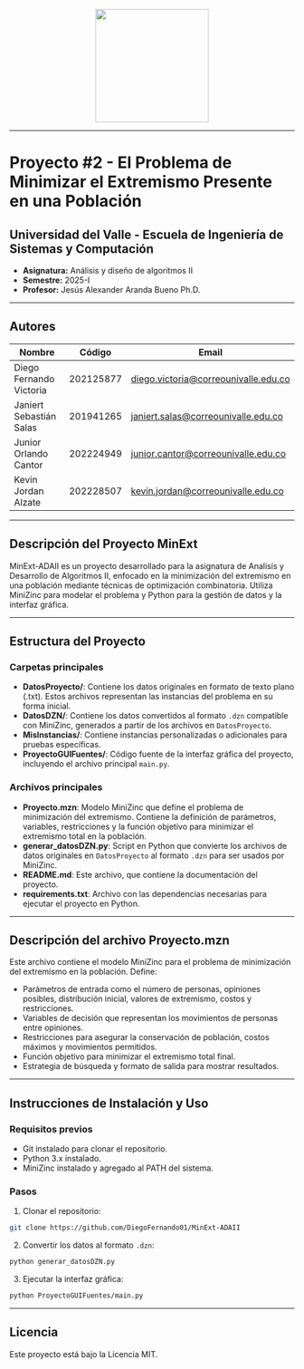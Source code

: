 <p align='center'>
  <img width='200' heigth='225' src='https://user-images.githubusercontent.com/62605744/171186764-43f7aae0-81a9-4b6e-b4ce-af963564eafb.png'>
</p>

---

# Proyecto #2 - El Problema de Minimizar el Extremismo Presente en una Población

## Universidad del Valle - Escuela de Ingeniería de Sistemas y Computación

- **Asignatura:** Análisis y diseño de algoritmos II
- **Semestre:** 2025-I
- **Profesor:** Jesús Alexander Aranda Bueno Ph.D.

---

## Autores

| Nombre                  | Código    | Email                                |
| ----------------------- | --------- | ------------------------------------ |
| Diego Fernando Victoria | 202125877 | diego.victoria@correounivalle.edu.co |
| Janiert Sebastián Salas | 201941265 | janiert.salas@correounivalle.edu.co  |
| Junior Orlando Cantor   | 202224949 | junior.cantor@correounivalle.edu.co  |
| Kevin Jordan Alzate     | 202228507 | kevin.jordan@correounivalle.edu.co   |

---

## Descripción del Proyecto MinExt
MinExt-ADAII es un proyecto desarrollado para la asignatura de Analisís y Desarrollo de Algoritmos II, enfocado en la minimización del extremismo en una población mediante técnicas de optimización combinatoria. Utiliza MiniZinc para modelar el problema y Python para la gestión de datos y la interfaz gráfica.

---

## Estructura del Proyecto

### Carpetas principales
- **DatosProyecto/**: Contiene los datos originales en formato de texto plano (.txt). Estos archivos representan las instancias del problema en su forma inicial.
- **DatosDZN/**: Contiene los datos convertidos al formato `.dzn` compatible con MiniZinc, generados a partir de los archivos en `DatosProyecto`.
- **MisInstancias/**: Contiene instancias personalizadas o adicionales para pruebas específicas.
- **ProyectoGUIFuentes/**: Código fuente de la interfaz gráfica del proyecto, incluyendo el archivo principal `main.py`.

### Archivos principales
- **Proyecto.mzn**: Modelo MiniZinc que define el problema de minimización del extremismo. Contiene la definición de parámetros, variables, restricciones y la función objetivo para minimizar el extremismo total en la población.
- **generar_datosDZN.py**: Script en Python que convierte los archivos de datos originales en `DatosProyecto` al formato `.dzn` para ser usados por MiniZinc.
- **README.md**: Este archivo, que contiene la documentación del proyecto.
- **requirements.txt**: Archivo con las dependencias necesarias para ejecutar el proyecto en Python.

---

## Descripción del archivo Proyecto.mzn

Este archivo contiene el modelo MiniZinc para el problema de minimización del extremismo en la población. Define:
- Parámetros de entrada como el número de personas, opiniones posibles, distribución inicial, valores de extremismo, costos y restricciones.
- Variables de decisión que representan los movimientos de personas entre opiniones.
- Restricciones para asegurar la conservación de población, costos máximos y movimientos permitidos.
- Función objetivo para minimizar el extremismo total final.
- Estrategia de búsqueda y formato de salida para mostrar resultados.

---

## Instrucciones de Instalación y Uso

### Requisitos previos
- Git instalado para clonar el repositorio.
- Python 3.x instalado.
- MiniZinc instalado y agregado al PATH del sistema.

### Pasos
1. Clonar el repositorio:
```bash
git clone https://github.com/DiegoFernando01/MinExt-ADAII
```
2. Convertir los datos al formato `.dzn`:
```bash
python generar_datosDZN.py
```
3. Ejecutar la interfaz gráfica:
```bash
python ProyectoGUIFuentes/main.py
```
---

## Licencia
Este proyecto está bajo la Licencia MIT.